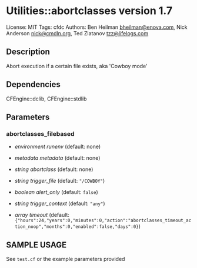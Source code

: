 # Utilities::abortclasses version 1.7

License: MIT
Tags: cfdc
Authors: Ben Heilman <bheilman@enova.com>, Nick Anderson <nick@cmdln.org>, Ted Zlatanov <tzz@lifelogs.com>

## Description
Abort execution if a certain file exists, aka 'Cowboy mode'

## Dependencies
CFEngine::dclib, CFEngine::stdlib

## Parameters
### abortclasses_filebased
* _environment_ *runenv* (default: none)

* _metadata_ *metadata* (default: none)

* _string_ *abortclass* (default: none)

* _string_ *trigger_file* (default: `"/COWBOY"`)

* _boolean_ *alert_only* (default: `false`)

* _string_ *trigger_context* (default: `"any"`)

* _array_ *timeout* (default: `{"hours":24,"years":0,"minutes":0,"action":"abortclasses_timeout_action_noop","months":0,"enabled":false,"days":0}`)


## SAMPLE USAGE
See `test.cf` or the example parameters provided

